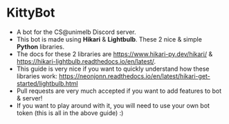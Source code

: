 # KittyBot
- A bot for the CS@unimelb Discord server.
- This bot is made using **Hikari** & **Lightbulb**. These 2 nice & simple **Python** libraries.
- The docs for these 2 libraries are https://www.hikari-py.dev/hikari/ & https://hikari-lightbulb.readthedocs.io/en/latest/.
- This guide is very nice if you want to quickly understand how these libraries work: https://neonjonn.readthedocs.io/en/latest/hikari-get-started/lightbulb.html
- Pull requests are very much accepted if you want to add features to bot & server!
- If you want to play around with it, you will need to use your own bot token (this is all in the above guide) :)
